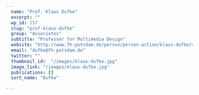 ```yaml
---
  name: "Prof. Klaus Dufke"
  excerpt: ""
  wp_id: 157
  slug: "prof-klaus-dufke"
  group: "Associates"
  subtitle: "Professor for Multimedia Design"
  website: "http://www.fh-potsdam.de/person/person-action/klaus-dufke/show/Person/"
  email: "dufke@fh-potsdam.de"
  twitter: ""
  thumbnail_id:  "/images/klaus-dufke.jpg"
  image_link: "/images/klaus-dufke.jpg"
  publications: []
  sort_name: "Dufke"

---
```

